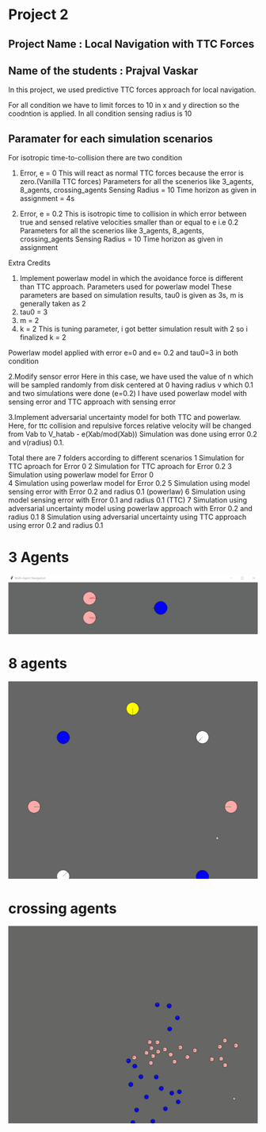 # Project 2
## Project Name : Local Navigation with TTC Forces
## Name of the students : Prajval Vaskar 
In this project, we used predictive TTC forces approach for local navigation.


For all condition we have to limit forces to 10 in x and y direction so the coodntion is applied.
In all condition sensing radius is 10

## Paramater for each simulation scenarios
For isotropic time-to-collision there are two condition 

1. Error, e = 0
This will react as normal TTC forces because the error is zero.(Vanilla TTC forces)
Parameters for all the scenerios like 3_agents, 8_agents, crossing_agents
Sensing Radius = 10
Time horizon as given in assignment = 4s 

2. Error, e = 0.2
This is isotropic time to collision in which error between true and sensed relative velocities smaller than or equal to e i.e 0.2
Parameters for all the scenerios like 3_agents, 8_agents, crossing_agents
Sensing Radius = 10
Time horizon as given in assignment 



Extra Credits
1. Implement powerlaw model in which the avoidance force is different than TTC approach. 
Parameters used for powerlaw model 
These parameters are based on simulation results,
tau0 is given as 3s,
m is generally taken as 2
1. tau0 = 3
2. m = 2
3. k = 2 This is tuning parameter, i got better simulation result with 2 so i finalized k = 2

Powerlaw model applied with error e=0 and e= 0.2 and tau0=3 in both condition
 	

2.Modify sensor error
Here in this case, we have used the value of n which will be sampled randomly from disk centered at 0 having radius v which 0.1
and two simulations were done (e=0.2)
I have used powerlaw model with sensing error and TTC approach with sensing error 


3.Implement adversarial uncertainty model for both TTC and powerlaw.
Here, for ttc collision and repulsive forces relative velocity will be changed from Vab to V_hatab - e(Xab/mod(Xab))
Simulation was done using error 0.2 and v(radius) 0.1.

Total there are 7 folders according to different scenarios
1 Simulation for TTC aproach for Error 0
2 Simulation for TTC aproach for Error 0.2
3 Simulation using powerlaw model for Error 0	
4 Simulation using powerlaw model for Error 0.2
5 Simulation using model sensing error with Error 0.2 and radius 0.1 (powerlaw)
6 Simulation using model sensing error with Error 0.1 and radius 0.1 (TTC)
7 Simulation using adversarial uncertainty model using powerlaw approach with Error 0.2 and radius 0.1
8 Simulation using adversarial uncertainty using TTC approach using error 0.2 and radius 0.1


# 3 Agents
 ![](https://github.com/Praj390/CPSC8810_motion_planning/blob/master/TTC%20Forced%20based%20Navigation/3_agent.gif)

# 8 agents

![](https://github.com/Praj390/CPSC8810_motion_planning/blob/master/TTC%20Forced%20based%20Navigation/8_agent.gif)

# crossing agents

![](https://github.com/Praj390/CPSC8810_motion_planning/blob/master/TTC%20Forced%20based%20Navigation/crossing_agent.gif)

